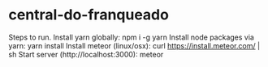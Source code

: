 # central-do-franqueado

Steps to run.
Install yarn globally: npm i -g yarn
Install node packages via yarn: yarn install
Install meteor (linux/osx): curl https://install.meteor.com/ | sh
Start server (http://localhost:3000): meteor
